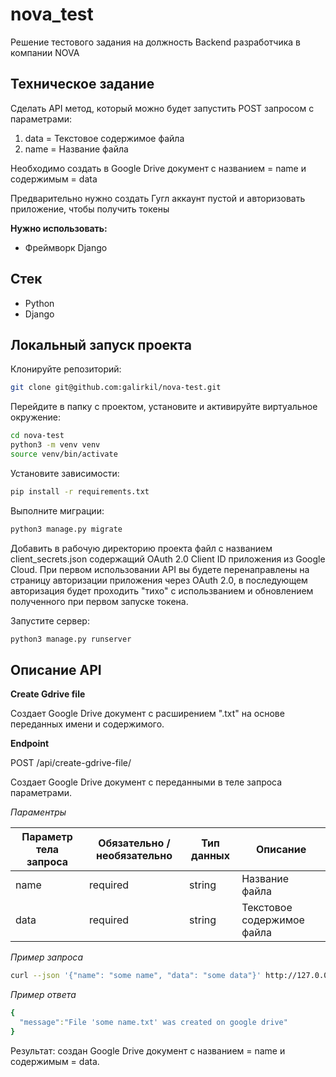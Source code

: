 # nova_test

Решение тестового задания на должность Backend разработчика в компании NOVA

## Техническое задание

Сделать API метод, который можно будет запустить POST запросом с параметрами:

1. data = Текстовое содержимое файла
2. name = Название файла

Необходимо создать в Google Drive документ с названием = name и содержимым = data

Предварительно нужно создать Гугл аккаунт пустой и авторизовать приложение, чтобы получить токены

**Нужно использовать:**

- Фреймворк Django

## Стек

- Python
- Django

## Локальный запуск проекта

Клонируйте репозиторий:

```bash
git clone git@github.com:galirkil/nova-test.git
```

Перейдите в папку с проектом, установите и активируйте виртуальное окружение:

```bash
cd nova-test
python3 -m venv venv
source venv/bin/activate
```

Установите зависимости:

```bash
pip install -r requirements.txt
```

Выполните миграции:

```bash
python3 manage.py migrate
```

Добавить в рабочую директорию проекта файл с названием client_secrets.json
содержащий OAuth 2.0 Client ID приложения из Google Cloud.
При первом использовании API вы будете перенаправлены на страницу авторизации
приложения через OAuth 2.0, в последующем авторизация будет проходить "тихо"
с использванием и обновлением полученного при первом запуске токена.

Запустите сервер:

```bash
python3 manage.py runserver
```

## Описание API

**Create Gdrive file**

Создает Google Drive документ c расширением ".txt" на основе
переданных имени и содержимого.

**Endpoint**

POST /api/create-gdrive-file/

Создает Google Drive документ с переданными в теле запроса параметрами.

_Параментры_

| Параметр тела запроса | Обязательно / необязательно | Тип данных | Описание                   |
|-----------------------|-----------------------------|------------|----------------------------|
| name                  | required                    | string     | Название файла             |
| data                  | required                    | string     | Текстовое содержимое файла |


_Пример запроса_

```bash
curl --json '{"name": "some name", "data": "some data"}' http://127.0.0.1:8001/api/create-gdrive-file/
```

_Пример ответа_

```yaml
{
  "message":"File 'some name.txt' was created on google drive"
}
```

Результат: создан Google Drive документ с названием = name и содержимым = data.

